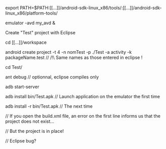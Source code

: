 export PATH=$PATH:[[...]]/android-sdk-linux\_x86/tools/:[[...]]/android-sdk-linux\_x86/platform-tools/

emulator -avd my\_avd &

Create "Test" project with Eclipse

cd [[...]]/workspace

android create project -t 4 -n nomTest -p ./Test -a activity -k packageName.test // /!\ Same names as those entered in eclipse !

cd Test/

ant debug // optionnal, eclipse compiles only

adb start-server

adb install bin/Test.apk // Launch application on the emulator the first time

adb install -r bin/Test.apk // The next time

// If you open the build.xml file, an error on the first line informs us that the project does not exist...

// But the project is in place!

// Eclipse bug?